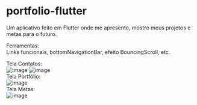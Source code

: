 # portfolio-flutter
Um aplicativo feito em Flutter onde me apresento, mostro meus projetos e metas para o futuro. <br/>

Ferramentas: <br/>
Links funcionais, bottomNavigationBar, efeito BouncingScroll, etc. <br/>

Tela Contatos: <br/>
![image](https://user-images.githubusercontent.com/77711349/131734392-8bc1bc58-c321-4fd8-acb7-adb0b2e2e1a6.png)
![image](https://user-images.githubusercontent.com/77711349/131734433-5bcc6058-ae42-4775-a73a-813d7cfdfe13.png)<br/>
Tela Portfólio: <br/>
![image](https://user-images.githubusercontent.com/77711349/131734492-01537317-fd31-4b42-8a9e-b039ce9e9835.png) <br/>
Tela Metas: <br/>
![image](https://user-images.githubusercontent.com/77711349/131734520-84acb47f-1466-44d1-9ed2-afa0c4905dfd.png)

